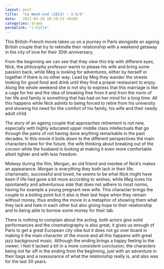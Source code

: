 ```yaml
---
layout: post
title:  "Le Week-end (2013) – 3.5/5"
date:   2021-02-20 10:19:23 +0100
categories: drama
permalink: "/:title"
---
```

This British-French movie takes us on a journey in Paris alongside an ageing British couple that try to rekindle their relationship with a weekend getaway in the city of love for their 30th anniversary.

From the beginning we can see that they view this trip with different eyes, Nick, the philosophy professor wants to please his wife and bring some passion back, while Meg is looking for adventures, either by herself or together if there is no other way. Lead by Meg they wander the streets looking for good food and drink until they find a proper restaurant to enjoy. Along the whole weekend she is not shy to express that this marriage is like a cage for her and the idea of breaking free from it and from the norm of her life and family is something that has had on her mind for a long time. All this happens while Nick admits to being forced to retire from his university and showing his need for the comfort of his family, his wife and their needy adult child.

The story of an ageing couple that approaches retirement is not new, especially with highly educated upper middle class intellectuals that go through the pains of not having done anything remarkable in the past decades. In this movie it boils down to the different perspectives the main characters have for the future, the wife thinking about breaking out of the cocoon while the husband is looking at making it even more comfortable albeit tighter and with less freedom.

Midway during the film, Morgan, an old friend and mentee of Nick’s makes an appearance. Morgan is everything they both lack in their life: charismatic, successful and loved, he seems to be what Nick might have been if life had gone a bit more according to wishes, while Meg loves his spontaneity and adventurous side that does not adhere to most norms, having for example a young pregnant new wife. This character brings the couple to a boiling point but it also is their last hope when they remain without money, thus ending the movie in a metaphor of showing them what they lack and hate in each other but also giving hope to their relationship and to being able to borrow some money for their tab.

There is nothing to complain about the acting, both actors give solid performances and the cinematography is also great, it gives us enough of Paris to get a great European city vibe but it does not go over board in making it the main character of the movie and all this happens with great jazz background music. Although the ending brings a happy feeling to the viewer, I feel it lacked a bit in a more consistent conclusion, the characters being not far off in the ending from the beginning, just with an adventure in their bags and a reassurance of what the relationship really is, and also was for the last 30 years.
